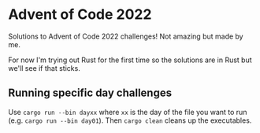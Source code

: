 # Advent of Code 2022

Solutions to Advent of Code 2022 challenges! Not amazing but made by me.

For now I'm trying out Rust for the first time so the solutions are in Rust but we'll see if that sticks.

## Running specific day challenges

Use `cargo run --bin dayxx` where `xx` is the day of the file you want to run (e.g. `cargo run --bin day01`). Then `cargo clean` cleans up the executables.  